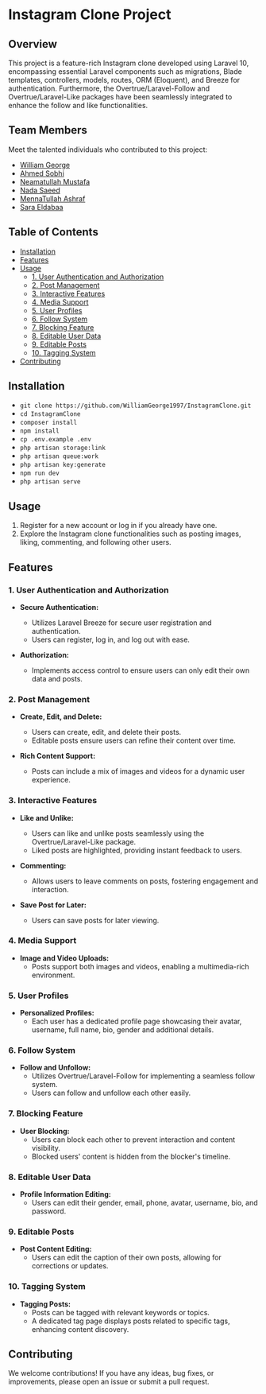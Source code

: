 
# Instagram Clone Project

## Overview

This project is a feature-rich Instagram clone developed using Laravel 10, encompassing essential Laravel components such as migrations, Blade templates, controllers, models, routes, ORM (Eloquent), and Breeze for authentication. Furthermore, the Overtrue/Laravel-Follow and Overtrue/Laravel-Like packages have been seamlessly integrated to enhance the follow and like functionalities.

## Team Members

Meet the talented individuals who contributed to this project:

- [William George](https://www.linkedin.com/in/williamgeorge97/)
- [Ahmed Sobhi](https://www.linkedin.com/in/ahmeds0bhi)
- [Neamatullah Mustafa](https://www.linkedin.com/in/neamatullah-abo-lila-b325a9203?utm_source=share&utm_campaign=share_via&utm_content=profile&utm_medium=android_app)
- [Nada Saeed](https://www.linkedin.com/in/nada-said-81ab31220?utm_source=share&utm_campaign=share_via&utm_content=profile&utm_medium=android_app)
- [MennaTullah Ashraf](https://www.linkedin.com/in/mennatallahashraf?utm_source=share&utm_campaign=share_via&utm_content=profile&utm_medium=ios_app)
- [Sara Eldabaa](https://www.linkedin.com/in/sarah-e-6b45a810a/)

## Table of Contents


- [Installation](#installation)
- [Features](#features)
- [Usage](#usage)
  - [1. User Authentication and Authorization](#1-user-authentication-and-authorization)
  - [2. Post Management](#2-post-management)
  - [3. Interactive Features](#3-interactive-features)
  - [4. Media Support](#4-media-support)
  - [5. User Profiles](#5-user-profiles)
  - [6. Follow System](#6-follow-system)
  - [7. Blocking Feature](#7-blocking-feature)
  - [8. Editable User Data](#8-editable-user-data)
  - [9. Editable Posts](#9-editable-posts)
  - [10. Tagging System](#10-tagging-system)
- [Contributing](#contributing)

## Installation

- `git clone https://github.com/WilliamGeorge1997/InstagramClone.git`
- `cd InstagramClone`
- `composer install`
- `npm install`
- `cp .env.example .env`
- `php artisan storage:link`
- `php artisan queue:work`
- `php artisan key:generate`
- `npm run dev`
- `php artisan serve`

## Usage

1.  Register for a new account or log in if you already have one.
2.  Explore the Instagram clone functionalities such as posting images, liking, commenting, and following other users.

## Features

### 1. User Authentication and Authorization

- **Secure Authentication:**
  - Utilizes Laravel Breeze for secure user registration and authentication.
  - Users can register, log in, and log out with ease.

- **Authorization:**
  - Implements access control to ensure users can only edit their own data and posts.

### 2. Post Management

- **Create, Edit, and Delete:**
  - Users can create, edit, and delete their posts.
  - Editable posts ensure users can refine their content over time.

- **Rich Content Support:**
  - Posts can include a mix of images and videos for a dynamic user experience.

### 3. Interactive Features

- **Like and Unlike:**
  - Users can like and unlike posts seamlessly using the Overtrue/Laravel-Like package.
  - Liked posts are highlighted, providing instant feedback to users.

- **Commenting:**
  - Allows users to leave comments on posts, fostering engagement and interaction.

- **Save Post for Later:**
  - Users can save posts for later viewing.

### 4. Media Support

- **Image and Video Uploads:**
  - Posts support both images and videos, enabling a multimedia-rich environment.

### 5. User Profiles

- **Personalized Profiles:**
  - Each user has a dedicated profile page showcasing their avatar, username, full name, bio, gender and additional details.

### 6. Follow System

- **Follow and Unfollow:**
  - Utilizes Overtrue/Laravel-Follow for implementing a seamless follow system.
  - Users can follow and unfollow each other easily.

### 7. Blocking Feature

- **User Blocking:**
  - Users can block each other to prevent interaction and content visibility.
  - Blocked users' content is hidden from the blocker's timeline.

### 8. Editable User Data

- **Profile Information Editing:**
  - Users can edit their gender, email, phone, avatar, username, bio, and password.

### 9. Editable Posts

- **Post Content Editing:**
  - Users can edit the caption of their own posts, allowing for corrections or updates.

### 10. Tagging System

- **Tagging Posts:**
  - Posts can be tagged with relevant keywords or topics.
  - A dedicated tag page displays posts related to specific tags, enhancing content discovery.

## Contributing

We welcome contributions! If you have any ideas, bug fixes, or improvements, please open an issue or submit a pull request.
